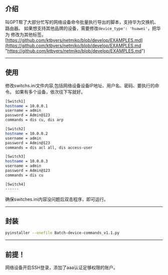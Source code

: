 ## 介绍 ##
叫GPT帮了大部分忙写的网络设备命令批量执行导出的脚本，支持华为交换机、路由器。
如果想支持其他品牌的设备，需要修改`device_type': 'huawei'`，把华为
修改为其他标签。
[https://github.com/ktbyers/netmiko/blob/develop/EXAMPLES.md](https://github.com/ktbyers/netmiko/blob/develop/EXAMPLES.md "https://github.com/ktbyers/netmiko/blob/develop/EXAMPLES.md")

----------

## 使用 ##
修改switchs.ini文件内容,包括网络设备设备IP地址、用户名、密码、要执行的命令。
如果有多个设备，依次往下写就好。
``` bash
[Switch1]
hostname = 10.0.0.1
username = admin
password = Admin@123
commands = dis cu, dis arp

[Switch2]
hostname = 10.0.0.2
username = admin
password = Admin@123
commands = dis acl all, dis access-user

[Switch3]
hostname = 10.0.0.3
username = admin
password = Admin@123
commands = dis cu

[Switch4]
······

```

确保switches.ini内容没问题后双击程序，即可运行。

----------

## 封装 ##
``` bash
pyinstaller --onefile Batch-device-commands_v1.1.py
```

----------

## 前提！ ##
网络设备开启SSH登录，添加了aaa认证足够权限的账户。
